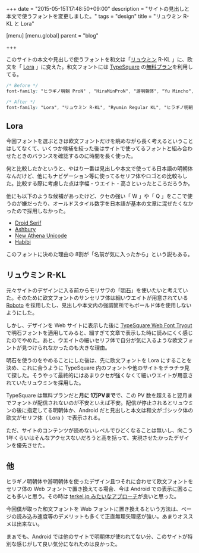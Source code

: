 +++
date = "2015-05-15T17:48:50+09:00"
description = "サイトの見出しと本文で使うフォントを変更しました。"
tags = "design"
title = "リュウミン R-KL と Lora"

[menu]
  [menu.global]
    parent = "blog"

+++

このサイトの本文や見出しで使うフォントを和文は「[リュウミン](https://www.morisawa.co.jp/font/fontlist/details/fontfamily001.html) R-KL 」に、欧文を「 [Lora](http://www.fontsquirrel.com/fonts/lora) 」に変えた。和文フォントには [TypeSquare](https://typesquare.com) の[無料プラン](https://typesquare.com/service/plan)を利用してる。

```css
/* Before */
font-family: "ヒラギノ明朝 ProN" , "HiraMinProN", "游明朝体", "Yu Mincho", serif;

/* After */
font-family: "Lora", "リュウミン R-KL", "Ryumin Regular KL", "ヒラギノ明朝 ProN" , "Hiragino Mincho ProN", "游明朝体", "Yu Mincho", serif;
```

## Lora
今回フォントを選ぶときは欧文フォントだけを眺めながら長く考えるということはしてなくて、いくつか候補を絞った後はサイトで使ってるフォントと組み合わせたときのバランスを確認するのに時間を長く使った。

何と比較したかというと、やはり一番は見出しや本文で使ってる日本語の明朝体なんだけど、他にもナビゲーション等に使ってるセリフ体やロゴとの比較もした。比較する際に考慮した点は字幅・ウエイト・高さといったところだろうか。

他にも以下のような候補があったけど、クセの強い「 W 」や「 Q 」をここで使うのが嫌だったり、オールドスタイル数字を日本語が基本の文章に混ぜたくなかったので採用しなかった。

- [Droid Serif](http://www.fontsquirrel.com/fonts/droid-serif)
- [Ashbury](http://www.fontsquirrel.com/fonts/ashbury)
- [New Athena Unicode](http://www.fontsquirrel.com/fonts/New-Athena-Unicode)
- [Habibi](http://www.fontsquirrel.com/fonts/habibi)

このフォントに決めた理由の 8割が「名前が気に入ったから」という説もある。

## リュウミン R-KL
元々サイトのデザインに入る前からモリサワの「[明石](https://www.morisawa.co.jp/font/fontlist/details/fontfamily021.html)」を使いたいと考えていた。そのために欧文フォントのサンセリフ体は細いウエイトが用意されている [Roboto](http://www.fontsquirrel.com/fonts/roboto) を採用したし、見出しや本文内の強調箇所でもボールド体を使用しないようにした。

しかし、デザインを Web サイトに表示した後に [TypeSquare Web Font Tryout](https://typesquare.com/tryout/) で明石フォントを適用してみると、細すぎて文章で表示した時に読みにくく感じたのでやめた。あと、ウエイトの細いセリフ体で自分が気に入るような欧文フォントが見つけられなかったのも大きな理由。

明石を使うのをやめることにした後は、先に欧文フォントを Lora にすることを決め、これに合うように TypeSquare 内のフォントや他のサイトをチラチラ見て探した。そうやって最終的にはあまりクセが強くなくて細いウエイトが用意されていたリュウミンを採用した。

TypeSquare は無料プランだと**月に 1万PVまで**で、この PV 数を超えると翌月までフォントが配信されないのが不安といえば不安。配信が停止されるとリュウミンの後に指定してる明朝体か、Android だと見出しと本文は和文がゴシック体の欧文がセリフ体（ Lora ）で表示される。

ただ、サイトのコンテンツが読めないレベルでひどくなることは無いし、向こう 1年くらいはそんなアクセスないだろうと高を括って、実現させたかったデザインを優先させた。

## 他
ヒラギノ明朝体や游明朝体を使ったデザイン且つそれに合わせて欧文フォントをセリフ体の Web フォントで置き換えてる場合、今は Android での表示に困ることも多いと思う。その時は [terkel.jp みたいなアプローチ](http://terkel.jp/)が良いと思った。

今回僕が取った和文フォントを Web フォントに置き換えるという方法は、ページの読み込み速度等のデメリットも多くて正直無理矢理感が強い。あまりオススメは出来ない。

まぁでも、Android では他のサイトで明朝体が使われてない分、このサイトが特別な感じがして良い気分になれたのは良かった。
